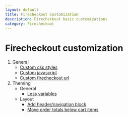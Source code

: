 ```yaml
---
layout: default
title: Firecheckout customization
description: Firecheckout basic customizations
category: Firecheckout
---
```


# Firecheckout customization

 1. General
    - [Custom css styles](custom-css/)
    - [Custom javascript](custom-js/)
    - [Custom firecheckout url](../configuration/#general-section)
 2. Theming
    - General
        - [Less variables](less-variables/)
    - Layout
        - [Add header/navigation block](change-page-layout/)
        - [Move order totals below cart items](move-order-totals-below-cart-items/)
